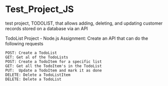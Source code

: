 # Test_Project_JS
test project, TODOLIST, that allows adding, deleting, and updating customer records stored on a database via an API

TodoList Project - Node.js Assignment:  Create an API that can do the following requests

    POST: Create a TodoList
    GET: Get al of the TodoLists
    POST: Create a TodoItem for a specific list
    GET: Get all the TodoItem's in the TodoList
    PUT:  Update a TodoItem and mark it as done
    DELETE: Delete a TodoListItem
    DELETE: Delete a TodoList
